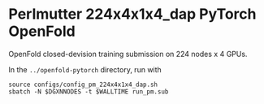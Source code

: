 # Perlmutter 224x4x1x4\_dap PyTorch OpenFold

OpenFold closed-devision training submission on 224 nodes x 4 GPUs.

In the `../openfold-pytorch` directory, run with
```
source configs/config_pm_224x4x1x4_dap.sh
sbatch -N $DGXNNODES -t $WALLTIME run_pm.sub
```
